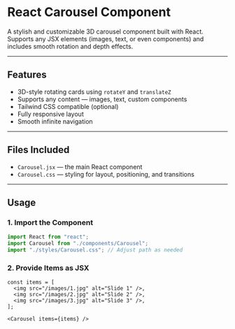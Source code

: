 #  React Carousel Component

A stylish and customizable 3D carousel component built with React. Supports any JSX elements (images, text, or even components) and includes smooth rotation and depth effects.

---

##  Features

- 3D-style rotating cards using `rotateY` and `translateZ`
- Supports any content — images, text, custom components
- Tailwind CSS compatible (optional)
- Fully responsive layout
- Smooth infinite navigation

---

##  Files Included

- `Carousel.jsx` — the main React component
- `Carousel.css` — styling for layout, positioning, and transitions

---

##  Usage

### 1. Import the Component

```jsx
import React from "react";
import Carousel from "./components/Carousel";
import "./styles/Carousel.css"; // Adjust path as needed

```
### 2. Provide Items as JSX
```
const items = [
  <img src="/images/1.jpg" alt="Slide 1" />,
  <img src="/images/2.jpg" alt="Slide 2" />,
  <img src="/images/3.jpg" alt="Slide 3" />,
];

<Carousel items={items} />
```


